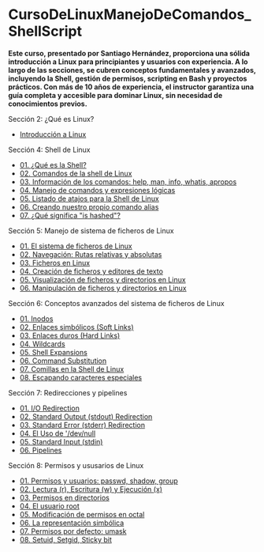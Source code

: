 # CursoDeLinuxManejoDeComandos_ShellScript

**Este curso, presentado por Santiago Hernández, proporciona una sólida introducción a Linux para principiantes y usuarios con experiencia. A lo largo de las secciones, se cubren conceptos fundamentales y avanzados, incluyendo la Shell, gestión de permisos, scripting en Bash y proyectos prácticos. Con más de 10 años de experiencia, el instructor garantiza una guía completa y accesible para dominar Linux, sin necesidad de conocimientos previos.**

Sección 2: ¿Qué es Linux?
* [Introducción a Linux](https://github.com/KIRIL13POK/CursoDeLinuxManejoDeComandos_ShellScript/blob/main/introduccionAlLinux.md)
  
Sección 4: Shell de Linux

* [01. ¿Qué es la Shell?](https://github.com/KIRIL13POK/CursoDeLinuxManejoDeComandos_ShellScript/blob/main/seccion_4_Shell/01_shell.md)
* [02. Comandos de la shell de Linux](https://github.com/KIRIL13POK/CursoDeLinuxManejoDeComandos_ShellScript/blob/main/seccion_4_Shell/02_Comandos_de_la_shell_de_Linux.md)
* [03. Información de los comandos: help, man, info, whatis, apropos](https://github.com/KIRIL13POK/CursoDeLinuxManejoDeComandos_ShellScript/blob/main/seccion_4_Shell/03_InformacionDeLosComandos_help_man_info_whatis_apropos.md)
* [04. Manejo de comandos y expresiones lógicas](https://github.com/KIRIL13POK/CursoDeLinuxManejoDeComandos_ShellScript/blob/main/seccion_4_Shell/04_ManejoDeComandosYExpresionesL%C3%B3gicas.md)
* [05. Listado de atajos para la Shell de Linux](https://github.com/KIRIL13POK/CursoDeLinuxManejoDeComandos_ShellScript/blob/main/seccion_4_Shell/05_Atajos_Shell_Linux.md)
* [ 06. Creando nuestro propio comando alias](https://github.com/KIRIL13POK/CursoDeLinuxManejoDeComandos_ShellScript/blob/main/seccion_4_Shell/06_Creando_Alias.md)
* [ 07. ¿Qué significa "is hashed"? ](https://github.com/KIRIL13POK/CursoDeLinuxManejoDeComandos_ShellScript/blob/main/seccion_4_Shell/07_Qu%C3%A9%20significa_is%20hashed.md)

Sección 5: Manejo de sistema de ficheros de Linux

* [01. El sistema de ficheros de Linux](https://github.com/KIRIL13POK/CursoDeLinuxManejoDeComandos_ShellScript/blob/main/seccion_5_Manejo_de_ficheros/01_El_sistema_de_fichero_Linux.md)
* [02.  Navegación: Rutas relativas y absolutas](https://github.com/KIRIL13POK/CursoDeLinuxManejoDeComandos_ShellScript/blob/main/seccion_5_Manejo_de_ficheros/02_Navegacion_tipo_de_rutas.md)
* [03. Ficheros en Linux ](https://github.com/KIRIL13POK/CursoDeLinuxManejoDeComandos_ShellScript/blob/main/seccion_5_Manejo_de_ficheros/03_Ficheros_en_Linux.md)
* [04. Creación de ficheros y editores de texto](https://github.com/KIRIL13POK/CursoDeLinuxManejoDeComandos_ShellScript/blob/main/seccion_5_Manejo_de_ficheros/04_Creacion_de_ficheros-Y_editores_de_texto.md)
* [05. Visualización de ficheros y directorios en Linux ](https://github.com/KIRIL13POK/CursoDeLinuxManejoDeComandos_ShellScript/blob/main/seccion_5_Manejo_de_ficheros/05_Visualizacion_de_ficheros_y_editores_de_texto.md)
* [06. Manipulación de ficheros y directorios en Linux ](https://github.com/KIRIL13POK/CursoDeLinuxManejoDeComandos_ShellScript/blob/main/seccion_5_Manejo_de_ficheros/06_Manipulacion_de_ficheros_y_directorios.md)

Sección 6: Conceptos avanzados del sistema de ficheros de Linux

* [01. Inodos](https://github.com/KIRIL13POK/CursoDeLinuxManejoDeComandos_ShellScript/blob/main/seccion_6_Conceptos_avanzados_del_sistema_de_ficheros_y_la_Shell_de_Linux/01_Inodos.md)
* [ 02. Enlaces simbólicos (Soft Links)](https://github.com/KIRIL13POK/CursoDeLinuxManejoDeComandos_ShellScript/blob/main/seccion_6_Conceptos_avanzados_del_sistema_de_ficheros_y_la_Shell_de_Linux/03_Enlaces_simbolicos_Soft_Links.md)
* [ 03.  Enlaces duros (Hard Links)](https://github.com/KIRIL13POK/CursoDeLinuxManejoDeComandos_ShellScript/blob/main/seccion_6_Conceptos_avanzados_del_sistema_de_ficheros_y_la_Shell_de_Linux/04_Enlaces_duros_Hard_Links.md)
* [04. Wildcards](https://github.com/KIRIL13POK/CursoDeLinuxManejoDeComandos_ShellScript/blob/main/seccion_6_Conceptos_avanzados_del_sistema_de_ficheros_y_la_Shell_de_Linux/06_Midcards.md)
* [05. Shell Expansions](https://github.com/KIRIL13POK/CursoDeLinuxManejoDeComandos_ShellScript/blob/main/seccion_6_Conceptos_avanzados_del_sistema_de_ficheros_y_la_Shell_de_Linux/07_Shell_Expansions.md)
* [06. Command Substitution](https://github.com/KIRIL13POK/CursoDeLinuxManejoDeComandos_ShellScript/blob/main/seccion_6_Conceptos_avanzados_del_sistema_de_ficheros_y_la_Shell_de_Linux/08_%20Command_Substitution.md)
* [07. Comillas en la Shell de Linux](https://github.com/KIRIL13POK/CursoDeLinuxManejoDeComandos_ShellScript/blob/main/seccion_6_Conceptos_avanzados_del_sistema_de_ficheros_y_la_Shell_de_Linux/09_Comillas_en_la_Shell_de_Linux.md)
* [08. Escapando caracteres especiales](https://github.com/KIRIL13POK/CursoDeLinuxManejoDeComandos_ShellScript/blob/main/seccion_6_Conceptos_avanzados_del_sistema_de_ficheros_y_la_Shell_de_Linux/10_Escapando_caracteres_especiales.md)


Sección 7: Redirecciones y pipelines

* [01. I/O Redirection](https://github.com/KIRIL13POK/CursoDeLinuxManejoDeComandos_ShellScript/blob/main/seccion_7_Redirecciones_y_pipelines/01_I_O_Redirecton.md)
* [02. Standard Output (stdout) Redirection](https://github.com/KIRIL13POK/CursoDeLinuxManejoDeComandos_ShellScript/blob/main/seccion_7_Redirecciones_y_pipelines/02_Standard_Output_Redirection.md)
* [03.  Standard Error (stderr) Redirection](https://github.com/KIRIL13POK/CursoDeLinuxManejoDeComandos_ShellScript/blob/main/seccion_7_Redirecciones_y_pipelines/03_Standard_Error_Redirection.md)
* [04. El Uso de '/dev/null](https://github.com/KIRIL13POK/CursoDeLinuxManejoDeComandos_ShellScript/blob/main/seccion_7_Redirecciones_y_pipelines/04_dev_null.md)
* [05. Standard Input (stdin) ](https://github.com/KIRIL13POK/CursoDeLinuxManejoDeComandos_ShellScript/blob/main/seccion_7_Redirecciones_y_pipelines/05_Standard_Input_Redireccion.md)
* [06. Pipelines](https://github.com/KIRIL13POK/CursoDeLinuxManejoDeComandos_ShellScript/blob/main/seccion_7_Redirecciones_y_pipelines/06_Pipelines.md)

Sección 8: Permisos y ususarios de Linux

* [01. Permisos y usuarios: passwd, shadow, group](https://github.com/KIRIL13POK/CursoDeLinuxManejoDeComandos_ShellScript/blob/main/seccion_8_Permisos_y_Usuarios_en_Linux/01_Permisos_y_usuarios.md)
* [02. Lectura (r), Escritura (w) y Ejecución (x)](https://github.com/KIRIL13POK/CursoDeLinuxManejoDeComandos_ShellScript/blob/main/seccion_8_Permisos_y_Usuarios_en_Linux/02_Lectura_Escritura_Ejecucion.md)
* [03. Permisos en directorios](https://github.com/KIRIL13POK/CursoDeLinuxManejoDeComandos_ShellScript/blob/main/seccion_8_Permisos_y_Usuarios_en_Linux/03_Permisos_en_directorios.md)
* [04. El usuario root](https://github.com/KIRIL13POK/CursoDeLinuxManejoDeComandos_ShellScript/blob/main/seccion_8_Permisos_y_Usuarios_en_Linux/04_El_usuario_root.md)
* [05. Modificación de permisos en octal](https://github.com/KIRIL13POK/CursoDeLinuxManejoDeComandos_ShellScript/blob/main/seccion_8_Permisos_y_Usuarios_en_Linux/05_Modificacion_de_permisos_en_octal.md)
* [06. La representación simbólica](https://github.com/KIRIL13POK/CursoDeLinuxManejoDeComandos_ShellScript/blob/main/seccion_8_Permisos_y_Usuarios_en_Linux/06_Modificacion_de_permisos_simbolica.md)
* [07. Permisos por defecto: umask](https://github.com/KIRIL13POK/CursoDeLinuxManejoDeComandos_ShellScript/blob/main/seccion_8_Permisos_y_Usuarios_en_Linux/07_Permisos_por_defecto_umask.md)
* [08. Setuid, Setgid, Sticky bit](https://github.com/KIRIL13POK/CursoDeLinuxManejoDeComandos_ShellScript/blob/main/seccion_8_Permisos_y_Usuarios_en_Linux/08_Setuid_Setgid_Sticky-bit.md)